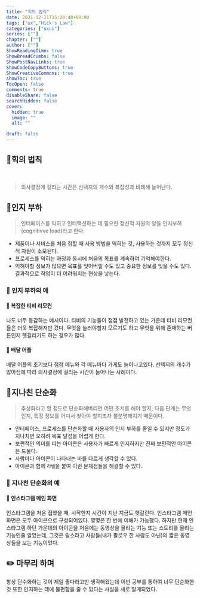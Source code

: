 ```yaml
---
title: "힉의 법칙"
date: 2021-12-21T15:28:48+09:00
tags: ["ux","Hick's Law"]
categories: ["uxui"]
series: [""]
chapter: [""]
author: [""]
ShowReadingTime: true
ShowBreadCrumbs: false
ShowPostNavLinks: true
ShowCodeCopyButtons: true
ShowCreativeCommons: true
showToc: true
TocOpen: false
comments: true
disableShare: false
searchHidden: false
cover:
  hidden: true
  image: ""
  alt: ""

draft: false
---
```



## 🔎힉의 법칙
 
<br>

> 의사결정에 걸리는 시간은 선택지의 개수와 복잡성과 비례해 늘어난다.

## 🔎인지 부하

> 인터페이스를 익히고 인터랙션하는 데 필요한 정신적 자원의 양을 인지부하(cognitivve load)라고 한다.

- 제품이나 서비스를 처음 접할 때 사용 방법을 익히는 것, 사용하는 것까지 모두 정신적 자원이 소모된다.
- 프로세스를 익히는 과정과 동시에 처음의 목표를 계속하여 기억해야한다.
- 익혀야할 정보가 많으면  목표를 잊어버릴 수도 있고 중요한 정보를 잊을 수도 있다. 결과적으로 작업이 더 어려워지는 현상을 낳는다.

### 💛 인지 부하의 예

#### 💚 복잡한 티비 리모컨
나도 너무 동감하는 예시이다. 티비의 기능들이 점점 발전하고 있는 가운데 티비 리모컨들은 더욱 복잡해져만 갔다. 무엇을 눌러야할지 모르기도 하고 무엇을 위해 존재하는 버튼인지 헷갈리기도 하는 경우가 많다.

#### 💚 배달 어플
배달 어플의 초기보다 점점 메뉴와 각 메뉴마다 가게도 늘어나고있다. 선택지의 개수가 많아짐에 따라 의사결정에 걸리는 시간이 늘어나는 사례이다.

## 🔎지나친 단순화
> 추상화라고 할 정도로 단순화해버리면 어떤 조치를 해야 할지, 다음 단계는 무엇인지, 특정 정보를 어디서 찾아야 할지조차 불분명해지기 때문이다.
- 인터페이스, 프로세스를 단순화할 때 사용자의 인지 부하를 줄일 수 있지만 정도가 지나치면 오히려 목표 달성을 어렵게 한다.
- 보편적인 의미를 띠는 아이콘은 사용자가 빠르게 인지하지만 진짜 보편적인 아이콘은 드물다.
- 사람마다 아이콘이 나타내는 바를 다르게 생각할 수 있다.
- 아이콘과 함께 `라벨`을 붙여 이런 문제점들을 해결할 수 있다.
### 💛 지나친 단순화의 예
#### 💚 인스타그램 메인 화면
인스타그램을 처음 접했을 때, 시작한지 시간이 지난 지금도 헷갈린다. 인스타그램 메인 화면은 모두 아이콘으로 구성되어있다. 몇몇은 한 번에 이해가 가능했다. 하지만 현재 인스타그램 하단 가운데의 아이콘을 처음에는 동영상을 올리는 기능 또는 스토리를 올리는 기능인줄 알았는데, 그것은 릴스라고 사람들(내가 팔로우 한 사람도 아닌)의 짧은 동영상들을 보는 기능이었다. 

## ✏️ 마무리 하며
항상 단수화하는 것이 제일 좋다라고만 생각해왔는데 이번 공부를 통하여 너무 단순화한 것 또한 인지하는 데에 불편함을 줄 수 있다는 사실을 새로 알게되었다.